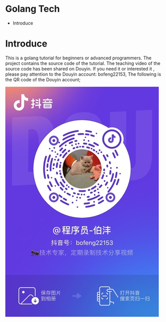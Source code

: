 # Golang Tech

* Introduce

# Introduce

This is a golang tutorial for beginners or advanced programmers.
The project contains the source code of the tutorial.
The teaching video of the source code has been shared on Douyin.
If you need it or interested it , please pay attention to the Douyin account: bofeng22153,
The following is the QR code of the Douyin account;

![dy_account](./docs/dy_account.jpg)


